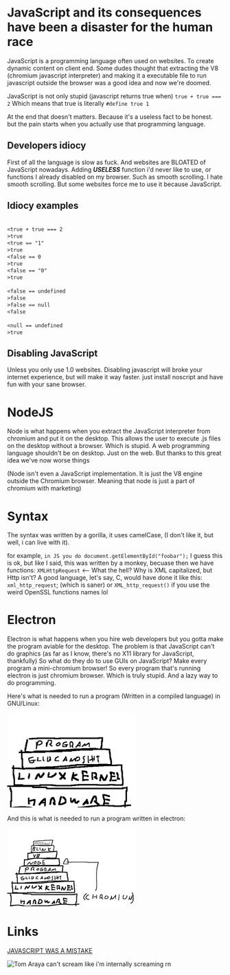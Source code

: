 # JavaScript and its consequences have been a disaster for the human race

JavaScript is a programming language often used on websites. To create
dynamic content on client end. Some dudes thought that extracting the
V8 (chromium javascript interpreter) and making it a executable file
to run javascript outside the browser was a good idea and now we're
doomed.

JavaScript is not only stupid (javascript returns true when) ```true +
true === 2``` Which means that true is literally ```#define true 1```

At the end that doesn't matters. Because it's a useless fact to be
honest. but the pain starts when you actually use that programming
language.

## Developers idiocy

First of all the language is slow as fuck. And websites are BLOATED of
JavaScript nowadays. Adding ***USELESS*** function i'd never like to
use, or functions I already disabled on my browser. Such as smooth
scrolling. I hate smooth scrolling. But some websites force me to use
it because JavaScript.

## Idiocy examples

~~~

<true + true === 2
>true
<true == "1"
>true
<false == 0
>true
<false == "0"
>true

<false == undefined
>false
>false == null
<false

<null == undefined
>true
~~~

## Disabling JavaScript

Unless you only use 1.0 websites. Disabling javascript will broke your
internet experience, but will make it way faster. just install
noscript and have fun with your sane browser.

# NodeJS

Node is what happens when you extract the JavaScript interpreter from
chromium and put it on the desktop. This allows the user to execute
.js files on the desktop without a browser. Which is stupid. A web
programming language shouldn't be on desktop. Just on the web. But
thanks to this great idea we've now worse things

(Node isn't even a JavaScript implementation. It is just the V8 engine
outside the Chromium browser. Meaning that node is just a part of
chromium with marketing)

# Syntax
The syntax was written by a gorilla, it uses camelCase, (I don't
like it, but well, i can live with it).

for example, `in JS you do document.getElementById("foobar");` I guess
this is ok, but like I said, this was written by a monkey, becuase
then we have functions: `XMLHttpRequest` <-- What the hell?  Why is
XML capitalized, but Http isn't?  A good language, let's say, C, would
have done it like this: `xml_http_request`; (which is saner)
or `XML_http_request()` if you use the weird OpenSSL functions names lol


# Electron

Electron is what happens when you hire web developers but you gotta
make the program aviable for the desktop. The problem is that
JavaScript can't do graphics (as far as I know, there's no X11 library
for JavaScript, thankfully) So what do they do to use GUIs on
JavaScript? Make every program a mini-chromium browser! So every
program that's running electron is just chromium browser. Which is
truly stupid. And a lazy way to do programming.

Here's what is needed to run a program (Written in a compiled language) in GNU/Linux:

<img src="C.png" width=300px>

And this is what is needed to run a program written in electron:

<img src="Electron.png" width=300px>

# Links

[JAVASCRIPT WAS A MISTAKE](http://www.bordi.ga/blog_shit/js.html)

![Tom Araya can't scream like i'm internally screaming
rn](/1592614085502.png)
